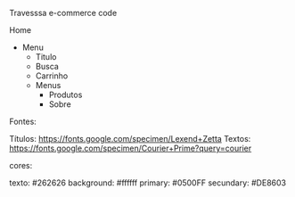 Travesssa e-commerce code

Home
- Menu
  - Titulo
  - Busca
  - Carrinho
  - Menus
    - Produtos
    - Sobre


Fontes:

Títulos: https://fonts.google.com/specimen/Lexend+Zetta
Textos: https://fonts.google.com/specimen/Courier+Prime?query=courier

cores:

texto: #262626
background: #ffffff
primary: #0500FF
secundary: #DE8603
